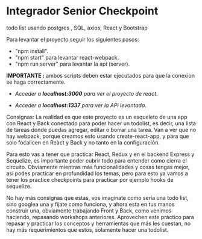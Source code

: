 # Integrador Senior Checkpoint
todo list usando postgres , SQL, axios, React y Bootstrap


Para levantar el proyecto seguir los siguientes pasos:

- "npm install".
- "npm start" para levantar react-webpack.
- "npm run server" para levantar la api (server).

**IMPORTANTE :** ambos scripts deben estar ejecutados para que la conexion se haga correctamente.

- _Acceder a **localhost:3000** para ver el proyecto de react_.

- _Acceder a **localhost:1337** para ver la APi levantada_.


Consignas:
La realidad es que este proyecto es un esqueleto de una app con React y Back conectado para poder hacer un todolist, es decir, una lista de tareas donde puedas agregar, editar o borrar una tarea. Van a ver que no hay webpack, porque creamos esto usando create-react-app, y para que solo focalicen en React y Back y no tanto en la configuración.

Para esto vas a tener que practicar React, Redux y en el backend Express y Sequelize, es importante poder cubrir todo para entender como cierra el circuito. Obviamente mientras más funcionalidades y cosas tengas mejor, así podes practicar en profundidad los temas, pero para esto ya vamos a tener los practice checkpoints para practicar por ejemplo hooks de sequelize.

No hay más consignas que estas, vos imaginate como sería una todo list, sino googlea una y fijate como funciona, y ahora esta en tus manos construir una, obviamente trabajando Front y Back, como venimos haciendo, repasando workshops anteriores. Aprovechen este práctico para repasar y practicar los conceptos y herramientas que más les cuestan, no hay más requerimientos que estos, solamente hacer una todolist.
